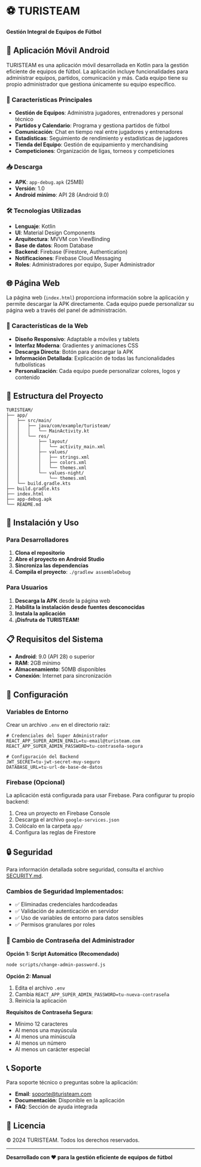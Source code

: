 # ⚽ TURISTEAM

**Gestión Integral de Equipos de Fútbol**

## 📱 Aplicación Móvil Android

TURISTEAM es una aplicación móvil desarrollada en Kotlin para la gestión eficiente de equipos de fútbol. La aplicación incluye funcionalidades para administrar equipos, partidos, comunicación y más. Cada equipo tiene su propio administrador que gestiona únicamente su equipo específico.

### 🚀 Características Principales

- **Gestión de Equipos**: Administra jugadores, entrenadores y personal técnico
- **Partidos y Calendario**: Programa y gestiona partidos de fútbol
- **Comunicación**: Chat en tiempo real entre jugadores y entrenadores
- **Estadísticas**: Seguimiento de rendimiento y estadísticas de jugadores
- **Tienda del Equipo**: Gestión de equipamiento y merchandising
- **Competiciones**: Organización de ligas, torneos y competiciones

### 📥 Descarga

- **APK**: `app-debug.apk` (25MB)
- **Versión**: 1.0
- **Android mínimo**: API 28 (Android 9.0)

### 🛠️ Tecnologías Utilizadas

- **Lenguaje**: Kotlin
- **UI**: Material Design Components
- **Arquitectura**: MVVM con ViewBinding
- **Base de datos**: Room Database
- **Backend**: Firebase (Firestore, Authentication)
- **Notificaciones**: Firebase Cloud Messaging
- **Roles**: Administradores por equipo, Super Administrador

## 🌐 Página Web

La página web (`index.html`) proporciona información sobre la aplicación y permite descargar la APK directamente. Cada equipo puede personalizar su página web a través del panel de administración.

### 🎨 Características de la Web

- **Diseño Responsivo**: Adaptable a móviles y tablets
- **Interfaz Moderna**: Gradientes y animaciones CSS
- **Descarga Directa**: Botón para descargar la APK
- **Información Detallada**: Explicación de todas las funcionalidades futbolísticas
- **Personalización**: Cada equipo puede personalizar colores, logos y contenido

## 📁 Estructura del Proyecto

```
TURISTEAM/
├── app/
│   ├── src/main/
│   │   ├── java/com/example/turisteam/
│   │   │   └── MainActivity.kt
│   │   └── res/
│   │       ├── layout/
│   │       │   └── activity_main.xml
│   │       ├── values/
│   │       │   ├── strings.xml
│   │       │   ├── colors.xml
│   │       │   └── themes.xml
│   │       └── values-night/
│   │           └── themes.xml
│   └── build.gradle.kts
├── build.gradle.kts
├── index.html
├── app-debug.apk
└── README.md
```

## 🚀 Instalación y Uso

### Para Desarrolladores

1. **Clona el repositorio**
2. **Abre el proyecto en Android Studio**
3. **Sincroniza las dependencias**
4. **Compila el proyecto**: `./gradlew assembleDebug`

### Para Usuarios

1. **Descarga la APK** desde la página web
2. **Habilita la instalación desde fuentes desconocidas**
3. **Instala la aplicación**
4. **¡Disfruta de TURISTEAM!**

## 📋 Requisitos del Sistema

- **Android**: 9.0 (API 28) o superior
- **RAM**: 2GB mínimo
- **Almacenamiento**: 50MB disponibles
- **Conexión**: Internet para sincronización

## 🔧 Configuración

### Variables de Entorno

Crear un archivo `.env` en el directorio raíz:

```env
# Credenciales del Super Administrador
REACT_APP_SUPER_ADMIN_EMAIL=tu-email@turisteam.com
REACT_APP_SUPER_ADMIN_PASSWORD=tu-contraseña-segura

# Configuración del Backend
JWT_SECRET=tu-jwt-secret-muy-seguro
DATABASE_URL=tu-url-de-base-de-datos
```

### Firebase (Opcional)

La aplicación está configurada para usar Firebase. Para configurar tu propio backend:

1. Crea un proyecto en Firebase Console
2. Descarga el archivo `google-services.json`
3. Colócalo en la carpeta `app/`
4. Configura las reglas de Firestore

## 🔒 Seguridad

Para información detallada sobre seguridad, consulta el archivo [SECURITY.md](SECURITY.md).

### Cambios de Seguridad Implementados:
- ✅ Eliminadas credenciales hardcodeadas
- ✅ Validación de autenticación en servidor
- ✅ Uso de variables de entorno para datos sensibles
- ✅ Permisos granulares por roles

### 🔐 Cambio de Contraseña del Administrador

**Opción 1: Script Automático (Recomendado)**
```bash
node scripts/change-admin-password.js
```

**Opción 2: Manual**
1. Edita el archivo `.env`
2. Cambia `REACT_APP_SUPER_ADMIN_PASSWORD=tu-nueva-contraseña`
3. Reinicia la aplicación

**Requisitos de Contraseña Segura:**
- Mínimo 12 caracteres
- Al menos una mayúscula
- Al menos una minúscula
- Al menos un número
- Al menos un carácter especial

## 📞 Soporte

Para soporte técnico o preguntas sobre la aplicación:

- **Email**: soporte@turisteam.com
- **Documentación**: Disponible en la aplicación
- **FAQ**: Sección de ayuda integrada

## 📄 Licencia

© 2024 TURISTEAM. Todos los derechos reservados.

---

**Desarrollado con ❤️ para la gestión eficiente de equipos de fútbol**